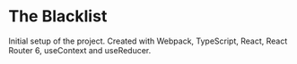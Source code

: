 # The Blacklist

Initial setup of the project.  Created with Webpack, TypeScript, React, React Router 6, useContext and useReducer.



